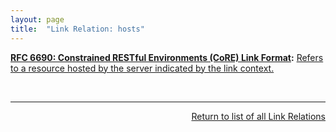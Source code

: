 ```yaml
---
layout: page
title:  "Link Relation: hosts"
---
```


**[RFC 6690: Constrained RESTful Environments (CoRE) Link Format](/specs/IETF/RFC/6690 "This specification defines Web Linking using a link format for use by constrained web servers to describe hosted resources, their attributes, and other relationships between links. Based on the HTTP Link Header field defined in RFC 5988, the Constrained RESTful Environments (CoRE) Link Format is carried as a payload and is assigned an Internet media type. &#34;RESTful&#34; refers to the Representational State Transfer (REST) architecture. A well-known URI is defined as a default entry point for requesting the links hosted by a server."):** [Refers to a resource hosted by the server indicated by the link context.](http://tools.ietf.org/html/rfc6690#section-7.2)

<br/>
<hr/>

<p style="text-align: right"><a href="../link-relations">Return to list of all Link Relations</a></p>